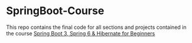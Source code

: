 # SpringBoot-Course

This repo contains the final code for all sections and projects contained in the course [Spring Boot 3, Spring 6 & Hibernate for Beginners](https://www.udemy.com/course/spring-hibernate-tutorial/)
